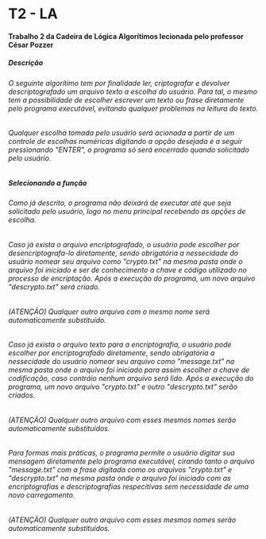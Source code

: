 # T2 - LA
<h4>Trabalho 2 da Cadeira de Lógica Algorítimos lecionada pelo professor César Pozzer </h4>
<h5>Descrição</h5>
<h6>O seguinte algorítimo tem por finalidade ler, criptografar e devolver descriptografado um arquivo texto a escolha do usuário. Para tal, o mesmo tem a possibilidade de escolher escrever um texto ou frase diretamente pelo programa executável, evitando qualquer problemas na leitura do texto.</h6>
<h6>Qualquer escolha tomada pelo usuário será acionada a partir de um controle de escolhas numéricas digitando a opção desejada e a seguir pressionando "ENTER", o programa só será encerrado quando solicitado pelo usuário.</h6>
<h5>Selecionando a função</h5>
<h6>Como já descrito, o programa não deixará de executar até que seja solicitado pelo usuário, logo no menu principal recebendo as opções de escolha.</h6>
<h6>Caso já exista o arquivo encriptografado, o usuário pode escolher por desencriptografa-lo diretamente, sendo obrigatória a nessecidade do usuário nomear seu arquivo como "crypto.txt" na mesma pasta onde o arquivo foi iniciado e ser de conhecimento a chave e código utilizado no processo de encriptação. Após a execução do programa, um novo arquivo "descrypto.txt" será criado. </h6>
<h6><i>(ATENÇÃO) Qualquer outro arquivo com o mesmo nome será automaticamente substituído.</i></h6>
<h6>Caso já exista o arquivo texto para a encriptografia, o usuário pode escolher por encriptografado diretamente, sendo obrigatória a nessecidade do usuário nomear seu arquivo como "message.txt" na mesma pasta onde o arquivo foi iniciado para assim escolher a chave de codificação, caso contráio nenhum arquivo será lido. Após a execução do programa, um novo arquivo "crypto.txt" e outro "descrypto.txt" serão criados.</h6>
<h6><i>(ATENÇÃO) Qualquer outro arquivo com esses mesmos nomes serão automaticamente substituídos.</i></h6>
<h6>Para formas mais práticas, o programa permite o usuário digitar sua mensagem diretamente pelo programa executável, cirando tanto o arquivo "message.txt" com a frase digitada como os arquivos "crypto.txt" e "descrypto.txt" na mesma pasta onde o arquivo foi iniciado com as encriptografias e descriptografias respecitivas sem necessidade de uma novo carregamento.</h6>
<h6><i>(ATENÇÃO) Qualquer outro arquivo com esses mesmos nomes serão automaticamente substituídos.</i></h6>
